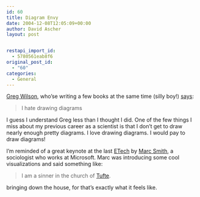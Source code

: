 ```yaml
---
id: 60
title: Diagram Envy
date: 2004-12-08T12:05:09+00:00
author: David Ascher
layout: post


restapi_import_id:
  - 5780561eab8f6
original_post_id:
  - "60"
categories:
  - General
---
```

[Greg Wilson](http://www.livejournal.com/users/gvwilson/), who&#8217;se writing a few books at the same time (silly boy!) [says](http://www.livejournal.com/users/gvwilson/10282.html):

> I hate drawing diagrams

I guess I understand Greg less than I thought I did. One of the few things I miss about my previous career as a scientist is that I don&#8217;t get to draw nearly enough pretty diagrams. I love drawing diagrams. I would pay to draw diagrams!

I&#8217;m reminded of a great keynote at the last [ETech](http://conferences.oreillynet.com/etech/) by [Marc Smith](http://research.microsoft.com/~masmith/), a sociologist who works at Microsoft. Marc was introducing some cool visualizations and said something like:

> I am a sinner in the church of [Tufte](http://www.edwardtufte.com/tufte/).

bringing down the house, for that&#8217;s exactly what it feels like.